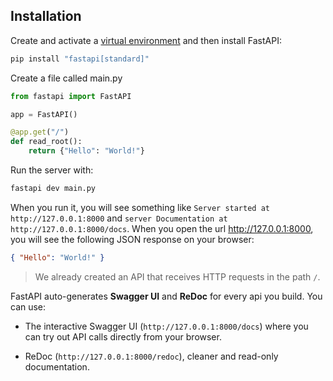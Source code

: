 ## Installation

Create and activate a [virtual environment](https://github.com/zhudiana/FastAPI-Learning-Roadmap/blob/main/1-python-fundamentals/1.6-virtual-environments.md) and then install FastAPI:

```bash
pip install "fastapi[standard]"
```

Create a file called main.py

```python
from fastapi import FastAPI

app = FastAPI()

@app.get("/")
def read_root():
    return {"Hello": "World!"}
```

Run the server with:

```bash
fastapi dev main.py
```

When you run it, you will see something like `Server started at http://127.0.0.1:8000` and `server Documentation at http://127.0.0.1:8000/docs`. When you open the url http://127.0.0.1:8000, you will see the following JSON response on your browser:

```json
{ "Hello": "World!" }
```

> We already created an API that receives HTTP requests in the path `/`.

FastAPI auto-generates **Swagger UI** and **ReDoc** for every api you build. You can use:

- The interactive Swagger UI (`http://127.0.0.1:8000/docs`) where you can try out API calls directly from your browser.

- ReDoc (`http://127.0.0.1:8000/redoc`), cleaner and read-only documentation.

